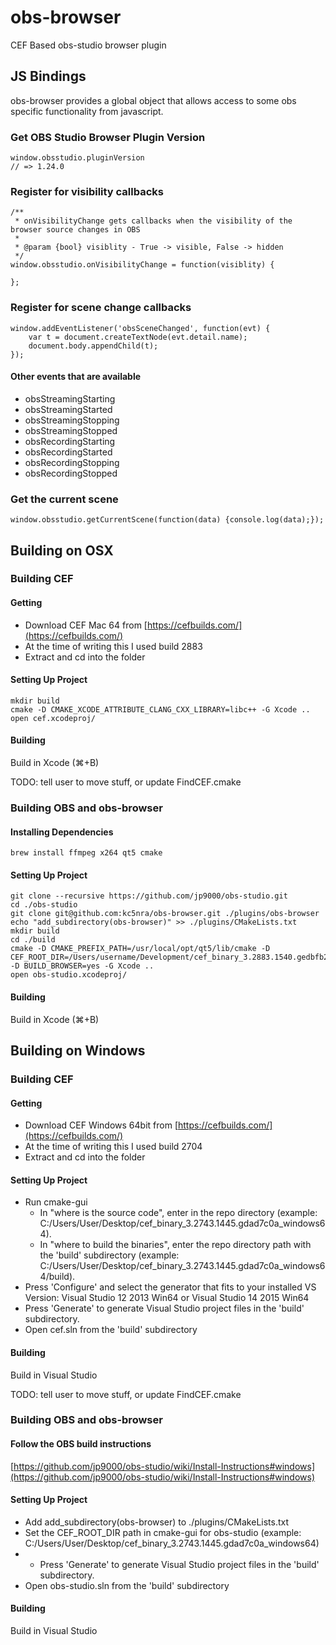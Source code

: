 # obs-browser

CEF Based obs-studio browser plugin

## JS Bindings

obs-browser provides a global object that allows access to some obs specific functionality from javascript.

### Get OBS Studio Browser Plugin Version
```
window.obsstudio.pluginVersion
// => 1.24.0
```

### Register for visibility callbacks
```
/**
 * onVisibilityChange gets callbacks when the visibility of the browser source changes in OBS
 *
 * @param {bool} visiblity - True -> visible, False -> hidden
 */
window.obsstudio.onVisibilityChange = function(visiblity) {
	
};
```

### Register for scene change callbacks
```
window.addEventListener('obsSceneChanged', function(evt) {
	var t = document.createTextNode(evt.detail.name);
    document.body.appendChild(t);
});
```
#### Other events that are available
* obsStreamingStarting
* obsStreamingStarted
* obsStreamingStopping
* obsStreamingStopped
* obsRecordingStarting
* obsRecordingStarted
* obsRecordingStopping
* obsRecordingStopped

### Get the current scene
```
window.obsstudio.getCurrentScene(function(data) {console.log(data);});
```

## Building on OSX

### Building CEF
#### Getting
*  Download CEF Mac 64 from [https://cefbuilds.com/](https://cefbuilds.com/)
  *  At the time of writing this I used build 2883
*  Extract and cd into the folder

#### Setting Up Project
```
mkdir build
cmake -D CMAKE_XCODE_ATTRIBUTE_CLANG_CXX_LIBRARY=libc++ -G Xcode ..
open cef.xcodeproj/
```

#### Building
Build in Xcode (⌘+B)

TODO: tell user to move stuff, or update FindCEF.cmake

### Building OBS and obs-browser
#### Installing Dependencies
```
brew install ffmpeg x264 qt5 cmake
```

#### Setting Up Project
```
git clone --recursive https://github.com/jp9000/obs-studio.git
cd ./obs-studio
git clone git@github.com:kc5nra/obs-browser.git ./plugins/obs-browser
echo "add_subdirectory(obs-browser)" >> ./plugins/CMakeLists.txt
mkdir build
cd ./build
cmake -D CMAKE_PREFIX_PATH=/usr/local/opt/qt5/lib/cmake -D CEF_ROOT_DIR=/Users/username/Development/cef_binary_3.2883.1540.gedbfb20_macosx64 -D BUILD_BROWSER=yes -G Xcode ..
open obs-studio.xcodeproj/
```

#### Building
Build in Xcode (⌘+B)

## Building on Windows

### Building CEF
#### Getting
*  Download CEF Windows 64bit from [https://cefbuilds.com/](https://cefbuilds.com/)
  *  At the time of writing this I used build 2704
*  Extract and cd into the folder

#### Setting Up Project
* Run cmake-gui
  * In "where is the source code", enter in the repo directory (example: C:/Users/User/Desktop/cef_binary_3.2743.1445.gdad7c0a_windows64).
  * In "where to build the binaries", enter the repo directory path with the 'build' subdirectory (example: C:/Users/User/Desktop/cef_binary_3.2743.1445.gdad7c0a_windows64/build).
* Press 'Configure' and select the generator that fits to your installed VS Version:
Visual Studio 12 2013 Win64 or Visual Studio 14 2015 Win64
* Press 'Generate' to generate Visual Studio project files in the 'build' subdirectory.
* Open cef.sln from the 'build' subdirectory

#### Building
Build in Visual Studio

TODO: tell user to move stuff, or update FindCEF.cmake

### Building OBS and obs-browser
#### Follow the OBS build instructions
[https://github.com/jp9000/obs-studio/wiki/Install-Instructions#windows](https://github.com/jp9000/obs-studio/wiki/Install-Instructions#windows)

#### Setting Up Project
* Add add_subdirectory(obs-browser) to ./plugins/CMakeLists.txt
* Set the CEF_ROOT_DIR path in cmake-gui for obs-studio (example: C:/Users/User/Desktop/cef_binary_3.2743.1445.gdad7c0a_windows64)
* * Press 'Generate' to generate Visual Studio project files in the 'build' subdirectory.
* Open obs-studio.sln from the 'build' subdirectory

#### Building
Build in Visual Studio
